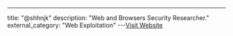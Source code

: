 ---
title: "@shhnjk"
description: "Web and Browsers Security Researcher."
external_category: "Web Exploitation"
---[Visit Website](https://twitter.com/shhnjk)

